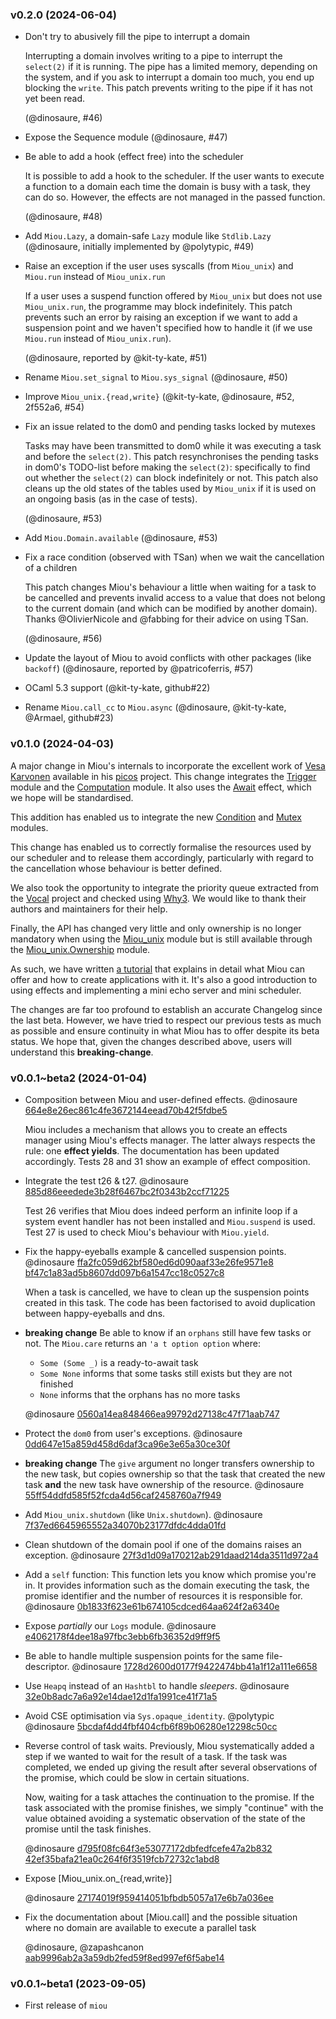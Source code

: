 ### v0.2.0 (2024-06-04)

- Don't try to abusively fill the pipe to interrupt a domain

  Interrupting a domain involves writing to a pipe to interrupt the `select(2)`
  if it is running. The pipe has a limited memory, depending on the system, and
  if you ask to interrupt a domain too much, you end up blocking the `write`.
  This patch prevents writing to the pipe if it has not yet been read.

  (@dinosaure, #46)

- Expose the Sequence module
  (@dinosaure, #47)
- Be able to add a hook (effect free) into the scheduler
  
  It is possible to add a hook to the scheduler. If the user wants to execute a
  function to a domain each time the domain is busy with a task, they can do so.
  However, the effects are not managed in the passed function.
  
  (@dinosaure, #48)

- Add `Miou.Lazy`, a domain-safe `Lazy` module like `Stdlib.Lazy`
  (@dinosaure, initially implemented by @polytypic, #49)
- Raise an exception if the user uses syscalls (from `Miou_unix`) and `Miou.run`
  instead of `Miou_unix.run`

  If a user uses a suspend function offered by `Miou_unix` but does not use
  `Miou_unix.run`, the programme may block indefinitely. This patch prevents
  such an error by raising an exception if we want to add a suspension point and
  we haven't specified how to handle it (if we use `Miou.run` instead of 
  `Miou_unix.run`).

  (@dinosaure, reported by @kit-ty-kate, #51)

- Rename `Miou.set_signal` to `Miou.sys_signal`
  (@dinosaure, #50)

- Improve `Miou_unix.{read,write}`
  (@kit-ty-kate, @dinosaure, #52, 2f552a6, #54)
- Fix an issue related to the dom0 and pending tasks locked by mutexes

  Tasks may have been transmitted to dom0 while it was executing a task and
  before the `select(2)`. This patch resynchronises the pending tasks in dom0's
  TODO-list before making the `select(2)`: specifically to find out whether the
  `select(2)` can block indefinitely or not. This patch also cleans up the old
  states of the tables used by `Miou_unix` if it is used on an ongoing basis (as
  in the case of tests).

  (@dinosaure, #53)

- Add `Miou.Domain.available`
  (@dinosaure, #53)
- Fix a race condition (observed with TSan) when we wait the cancellation of a
  children

  This patch changes Miou's behaviour a little when waiting for a task to be
  cancelled and prevents invalid access to a value that does not belong to the
  current domain (and which can be modified by another domain). Thanks
  @OlivierNicole and @fabbing for their advice on using TSan.

  (@dinosaure, #56)

- Update the layout of Miou to avoid conflicts with other packages (like `backoff`)
  (@dinosaure, reported by @patricoferris, #57)
- OCaml 5.3 support
  (@kit-ty-kate, github#22)
- Rename `Miou.call_cc` to `Miou.async`
  (@dinosaure, @kit-ty-kate, @Armael, github#23)

### v0.1.0 (2024-04-03)

A major change in Miou's internals to incorporate the excellent work of
[Vesa Karvonen][vesa] available in his [picos][picos] project. This change
integrates the [Trigger][trigger] module and the [Computation][computation]
module. It also uses the [Await][await] effect, which we hope will be
standardised.

This addition has enabled us to integrate the new [Condition][condition] and
[Mutex][mutex] modules.

This change has enabled us to correctly formalise the resources used by our
scheduler and to release them accordingly, particularly with regard to the
cancellation whose behaviour is better defined.

We also took the opportunity to integrate the priority queue extracted from the
[Vocal][vocal] project and checked using [Why3][why3]. We would like to thank
their authors and maintainers for their help.

Finally, the API has changed very little and only ownership is no longer
mandatory when using the [Miou_unix][Miou_unix] module but is still available
through the [Miou_unix.Ownership][Miou_unix_Ownership] module.

As such, we have written [a tutorial][tutorial] that explains in detail what
Miou can offer and how to create applications with it. It's also a good
introduction to using effects and implementing a mini echo server and mini
scheduler.

The changes are far too profound to establish an accurate Changelog since the
last beta. However, we have tried to respect our previous tests as much as
possible and ensure continuity in what Miou has to offer despite its beta
status. We hope that, given the changes described above, users will understand
this **breaking-change**.

[vesa]: https://github.com/polytypic
[picos]: https://github.com/ocaml-multicore/picos
[trigger]: https://git.robur.coop/robur/miou/src/commit/cd4d8000204750d3c7e49512a63cddf725a079d1/lib/sync.mli#L16
[computation]: https://git.robur.coop/robur/miou/src/commit/cd4d8000204750d3c7e49512a63cddf725a079d1/lib/sync.mli#L70
[await]: https://git.robur.coop/robur/miou/src/commit/cd4d8000204750d3c7e49512a63cddf725a079d1/lib/sync.mli#L44-L46
[condition]: https://git.robur.coop/robur/miou/src/commit/cd4d8000204750d3c7e49512a63cddf725a079d1/lib/miou.mli#L1102
[mutex]: https://git.robur.coop/robur/miou/src/commit/cd4d8000204750d3c7e49512a63cddf725a079d1/lib/miou.mli#L1068
[vocal]: https://github.com/ocaml-gospel/vocal
[why3]: https://www.why3.org/
[Miou_unix]: https://git.robur.coop/robur/miou/src/commit/cd4d8000204750d3c7e49512a63cddf725a079d1/lib/miou_unix.mli#L1
[Miou_unix_Ownership]: https://git.robur.coop/robur/miou/src/commit/cd4d8000204750d3c7e49512a63cddf725a079d1/lib/miou_unix.mli#L52
[tutorial]: https://robur-coop.github.io/miou/

### v0.0.1~beta2 (2024-01-04)

- Composition between Miou and user-defined effects. @dinosaure
  [664e8e26ec861c4fe3672144eead70b42f5fdbe5](https://git.robur.coop/robur/miou/commit/664e8e26ec861c4fe3672144eead70b42f5fdbe5)

  Miou includes a mechanism that allows you to create an effects manager using
  Miou's effects manager. The latter always respects the rule: one **effect
  yields**. The documentation has been updated accordingly. Tests 28 and 31 show
  an example of effect composition.

- Integrate the test t26 & t27. @dinosaure
  [885d86eeedede3b28f6467bc2f0343b2ccf71225](https://git.robur.coop/robur/miou/commit/885d86eeedede3b28f6467bc2f0343b2ccf71225)

  Test 26 verifies that Miou does indeed perform an infinite loop if a system
  event handler has not been installed and `Miou.suspend` is used. Test 27 is
  used to check Miou's behaviour with `Miou.yield`.

- Fix the happy-eyeballs example & cancelled suspension points. @dinosaure
  [ffa2fc059d62bf580ed6d090aaf33e26fe9571e8](https://git.robur.coop/robur/miou/commit/ffa2fc059d62bf580ed6d090aaf33e26fe9571e8)
  [bf47c1a83ad5b8607dd097b6a1547cc18c0527c8](https://git.robur.coop/robur/miou/commit/bf47c1a83ad5b8607dd097b6a1547cc18c0527c8)

  When a task is cancelled, we have to clean up the suspension points created
  in this task. The code has been factorised to avoid duplication between
  happy-eyeballs and dns.

- **breaking change** Be able to know if an `orphans` still have few tasks or
  not. The `Miou.care` returns an `'a t option option` where:
  + `Some (Some _)` is a ready-to-await task
  + `Some None` informs that some tasks still exists but they are not finished
  + `None` informs that the orphans has no more tasks

  @dinosaure
  [0560a14ea848466ea99792d27138c47f71aab747](https://git.robur.coop/robur/miou/commit/bf47c1a83ad5b8607dd097b6a1547cc18c0527c8)

- Protect the `dom0` from user's exceptions. @dinosaure
  [0dd647e15a859d458d6daf3ca96e3e65a30ce30f](https://git.robur.coop/robur/miou/commit/0dd647e15a859d458d6daf3ca96e3e65a30ce30f)

- **breaking change** The `give` argument no longer transfers ownership to the
  new task, but copies ownership so that the task that created the new task
  **and** the new task have ownership of the resource. @dinosaure
  [55ff54ddfd585f52fcda4d56caf2458760a7f949](https://git.robur.coop/robur/miou/commit/55ff54ddfd585f52fcda4d56caf2458760a7f949)

- Add `Miou_unix.shutdown` (like `Unix.shutdown`). @dinosaure
  [7f37ed6645965552a34070b23177dfdc4dda01fd](https://git.robur.coop/robur/miou/commit/7f37ed6645965552a34070b23177dfdc4dda01fd)

- Clean shutdown of the domain pool if one of the domains raises an exception.
  @dinosaure
  [27f3d1d09a170212ab291daad214da3511d972a4](https://git.robur.coop/robur/miou/commit/27f3d1d09a170212ab291daad214da3511d972a4)

- Add a `self` function: This function lets you know which promise you're in. It
  provides information such as the domain executing the task, the promise
  identifier and the number of resources it is responsible for. @dinosaure
  [0b1833f623e61b674105cdced64aa624f2a6340e](https://git.robur.coop/robur/miou/commit/0b1833f623e61b674105cdced64aa624f2a6340e)

- Expose _partially_ our `Logs` module. @dinosaure
  [e4062178f4dee18a97fbc3ebb6fb36352d9ff9f5](https://git.robur.coop/robur/miou/commit/e4062178f4dee18a97fbc3ebb6fb36352d9ff9f5)

- Be able to handle multiple suspension points for the same file-descriptor.
  @dinosaure
  [1728d2600d0177f9422474bb41a1f12a111e6658](https://git.robur.coop/robur/miou/commit/1728d2600d0177f9422474bb41a1f12a111e6658)

- Use `Heapq` instead of an `Hashtbl` to handle _sleepers_. @dinosaure
  [32e0b8adc7a6a92e14dae12d1fa1991ce41f71a5](https://git.robur.coop/robur/miou/commit/32e0b8adc7a6a92e14dae12d1fa1991ce41f71a5)

- Avoid CSE optimisation via `Sys.opaque_identity`. @polytypic @dinosaure
  [5bcdaf4dd4fbf404cfb6f89b06280e12298c50cc](https://git.robur.coop/robur/miou/commit/5bcdaf4dd4fbf404cfb6f89b06280e12298c50cc)

- Reverse control of task waits. Previously, Miou systematically added a step if
  we wanted to wait for the result of a task. If the task was completed, we
  ended up giving the result after several observations of the promise, which
  could be slow in certain situations.

  Now, waiting for a task attaches the continuation to the promise. If the task
  associated with the promise finishes, we simply "continue" with the value
  obtained avoiding a systematic observation of the state of the promise until
  the task finishes.

  @dinosaure
  [d795f08fc64f3e53077172dbfedfcefe47a2b832](https://git.robur.coop/robur/miou/commit/d795f08fc64f3e53077172dbfedfcefe47a2b832)
  [42ef35bafa21ea0c264f6f3519fcb72732c1abd8](https://git.robur.coop/robur/miou/commit/42ef35bafa21ea0c264f6f3519fcb72732c1abd8)

- Expose [Miou_unix.on_{read,write}]

  @dinosaure
  [27174019f959414051bfbdb5057a17e6b7a036ee](https://git.robur.coop/robur/miou/commit/27174019f959414051bfbdb5057a17e6b7a036ee)

- Fix the documentation about [Miou.call] and the possible situation where no
  domain are available to execute a parallel task

  @dinosaure, @zapashcanon
  [aab9996ab2a3a59db2fed59f8ed997ef6f5abe14](https://git.robur.coop/robur/miou/commit/aab9996ab2a3a59db2fed59f8ed997ef6f5abe14)

### v0.0.1~beta1 (2023-09-05)

- First release of `miou`
